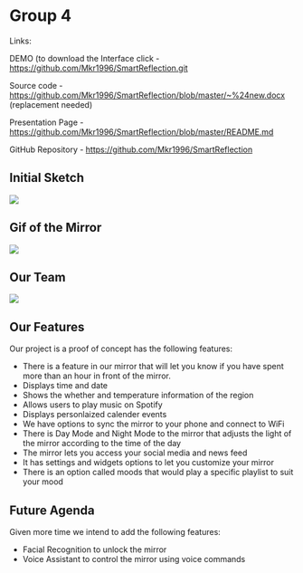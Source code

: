 # Group 4

 
 Links:

DEMO (to download the Interface click - https://github.com/Mkr1996/SmartReflection.git

Source code - https://github.com/Mkr1996/SmartReflection/blob/master/~%24new.docx (replacement needed)

Presentation Page - https://github.com/Mkr1996/SmartReflection/blob/master/README.md

GitHub Repository - https://github.com/Mkr1996/SmartReflection

## Initial Sketch

![](https://github.com/Mkr1996/SmartReflection/blob/master/UI%20design.PNG)

## Gif of the Mirror

![](https://github.com/Mkr1996/SmartReflection/blob/master/group4_edit_0.gif)
## Our Team

![](https://github.com/Mkr1996/SmartReflection/blob/master/p1.4.png.jpeg)

## Our Features

Our project is a proof of concept has the following features:
* There is a feature in our mirror that will let you know if you have spent more than an hour in front of the mirror.
* Displays time and date
* Shows the whether and temperature information of the region
* Allows users to play music on Spotify
* Displays personlaized calender events
* We have options to sync the mirror to your phone and connect to WiFi
* There is Day Mode and Night Mode to the mirror that adjusts the light of the mirror according to the time of the day
* The mirror lets you access your social media and news feed
* It has settings and widgets options to let you customize your mirror
* There is an option called moods that would play a specific playlist to suit your mood

## Future Agenda

Given more time we intend to add the following features:
* Facial Recognition to unlock the mirror
* Voice Assistant to control the mirror using voice commands

